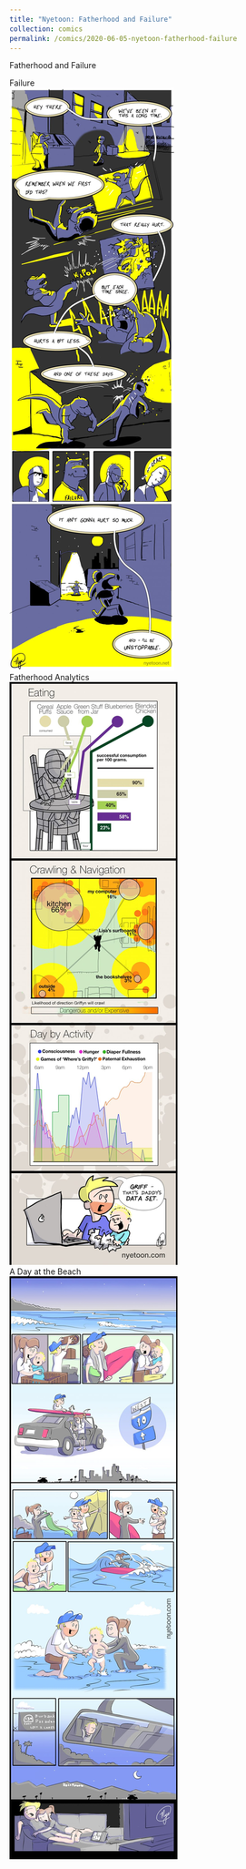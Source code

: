 ```yaml
---
title: "Nyetoon: Fatherhood and Failure"
collection: comics
permalink: /comics/2020-06-05-nyetoon-fatherhood-failure
---
```

Fatherhood and Failure

Failure<br>
![Failure](../images/comics/nyetoon/nyetoon-failure-01-scaled.jpg)<br>
Fatherhood Analytics<br>
![Fatherhood Analytics](../images/comics/nyetoon/Nyetoon_Fatherhoodanalytics_01-scaled.jpg)<br>
A Day at the Beach<br>
![A Day at the Beach](../images/comics/nyetoon/Nyetoon_DayattheBeach_01-scaled.jpg)
